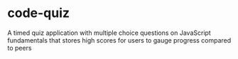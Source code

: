 # code-quiz
A timed quiz application with multiple choice questions on JavaScript fundamentals that stores high scores for users to gauge progress compared to peers
